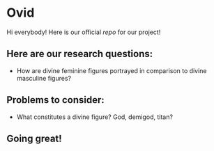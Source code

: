 # Ovid
Hi everybody!
Here is our official *repo* for our project!

## Here are our research questions:
- How are divine feminine figures portrayed in comparison to divine masculine figures?

## Problems to consider:
- What constitutes a divine figure? God, demigod, titan?

## Going great!
